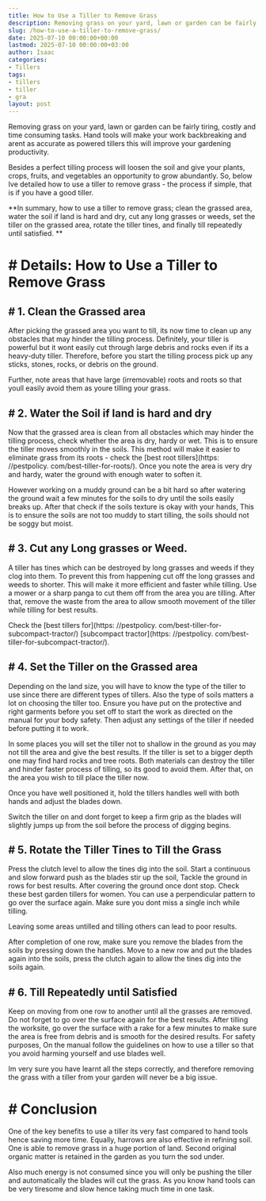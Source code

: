 ```yaml
---
title: How to Use a Tiller to Remove Grass
description: Removing grass on your yard, lawn or garden can be fairly tiring, costly and time consuming tasks. Hand tools will make your work backbreaking and arent as...
slug: /how-to-use-a-tiller-to-remove-grass/
date: 2025-07-10 00:00:00+00:00
lastmod: 2025-07-10 00:00:00+03:00
author: Isaac
categories:
- Tillers
tags:
- tillers
- tiller
- gra
layout: post
---
```


Removing grass on your yard, lawn or garden can be fairly tiring, costly and time consuming tasks. Hand tools will make your work backbreaking and arent as accurate as powered tillers this will improve your gardening productivity.

Besides a perfect tilling process will loosen the soil and give your plants, crops, fruits, and vegetables an opportunity to grow abundantly. So, below Ive detailed how to use a tiller to remove grass - the process if simple, that is if you have a good tiller.

**In summary, how to use a tiller to remove grass; clean the grassed area, water the soil if land is hard and dry, cut any long grasses or weeds, set the tiller on the grassed area, rotate the tiller tines, and finally till repeatedly until satisfied. **

# # Details: How to Use a Tiller to Remove Grass

## # 1. Clean the Grassed area

After picking the grassed area you want to till, its now time to clean up any obstacles that may hinder the tilling process. Definitely, your tiller is powerful but it wont easily cut through large debris and rocks even if its a heavy-duty tiller. Therefore, before you start the tilling process pick up any sticks, stones, rocks, or debris on the ground.

Further, note areas that have large (irremovable) roots and roots so that youll easily avoid them as youre tilling your grass.

## # 2. Water the Soil  if land is hard and dry

Now that the grassed area is clean from all obstacles which may hinder the tilling process, check whether the area is dry, hardy or wet. This is to ensure the tiller moves smoothly in the soils. This method will make it easier to eliminate grass from its roots - check the [best root tillers](https: //pestpolicy. com/best-tiller-for-roots/). Once you note the area is very dry and hardy, water the ground with enough water to soften it.

However working on a muddy ground can be a bit hard so after watering the ground wait a few minutes for the soils to dry until the soils easily breaks up. After that check if the soils texture is okay with your hands, This is to ensure the soils are not too muddy to start tilling, the soils should not be soggy but moist.

## # 3. Cut any Long grasses or Weed.

A tiller has tines which can be destroyed by long grasses and weeds if they clog into them. To prevent this from happening cut off the long grasses and weeds to shorter. This will make it more efficient and faster while tilling. Use a mower or a sharp panga to cut them off from the area you are tilling. After that, remove the waste from the area to allow smooth movement of the tiller while tilling for best results.

Check the [best tillers for](https: //pestpolicy. com/best-tiller-for-subcompact-tractor/) [subcompact tractor](https: //pestpolicy. com/best-tiller-for-subcompact-tractor/).

## # 4. Set the Tiller on the Grassed area

Depending on the land size, you will have to know the type of the tiller to use since there are different types of tillers. Also the type of soils matters a lot on choosing the tiller too. Ensure you have put on the protective and right garments before you set off to start the work as directed on the manual for your body safety. Then adjust any settings of the tiller if needed before putting it to work.

In some places you will set the tiller not to shallow in the ground as you may not till the area and give the best results. If the tiller is set to a bigger depth one may find hard rocks and tree roots. Both materials can destroy the tiller and hinder faster process of tilling, so its good to avoid them. After that, on the area you wish to till place the tiller now.

Once you have well positioned it, hold the tillers handles well with both hands and adjust the blades down.

Switch the tiller on and dont forget to keep a firm grip as the blades will slightly jumps up from the soil before the process of digging begins.

## # 5. Rotate the Tiller Tines to Till the Grass

Press the clutch level to allow the tines dig into the soil. Start a continuous and slow forward push as the blades stir up the soil, Tackle the ground in rows for best results. After covering the ground once dont stop. Check these best garden tillers for women. You can use a perpendicular pattern to go over the surface again. Make sure you dont miss a single inch while tilling.

Leaving some areas untilled and tilling others can lead to poor results.

After completion of one row, make sure you remove the blades from the soils by pressing down the handles. Move to a new row and put the blades again into the soils, press the clutch again to allow the tines dig into the soils again.

## # 6. Till Repeatedly until Satisfied

Keep on moving from one row to another until all the grasses are removed. Do not forget to go over the surface again for the best results. After tilling the worksite, go over the surface with a rake for a few minutes to make sure the area is free from debris and is smooth for the desired results. For safety purposes, On the manual follow the guidelines on how to use a tiller so that you avoid harming yourself and use blades well.

Im very sure you have learnt all the steps correctly, and therefore removing the grass with a tiller from your garden will never be a big issue.

# # Conclusion

One of the key benefits to use a tiller its very fast compared to hand tools hence saving more time. Equally, harrows are also effective in refining soil. One is able to remove grass in a huge portion of land. Second original organic matter is retained in the garden as you turn the sod under.

Also much energy is not consumed since you will only be pushing the tiller and automatically the blades will cut the grass. As you know hand tools can be very tiresome and slow hence taking much time in one task.
